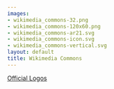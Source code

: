 ```yaml
---
images:
- wikimedia_commons-32.png
- wikimedia_commons-120x60.png
- wikimedia_commons-ar21.svg
- wikimedia_commons-icon.svg
- wikimedia_commons-vertical.svg
layout: default
title: Wikimedia Commons
---
```


[Official Logos](https://commons.wikimedia.org/wiki/File:Commons-logo-en.svg)